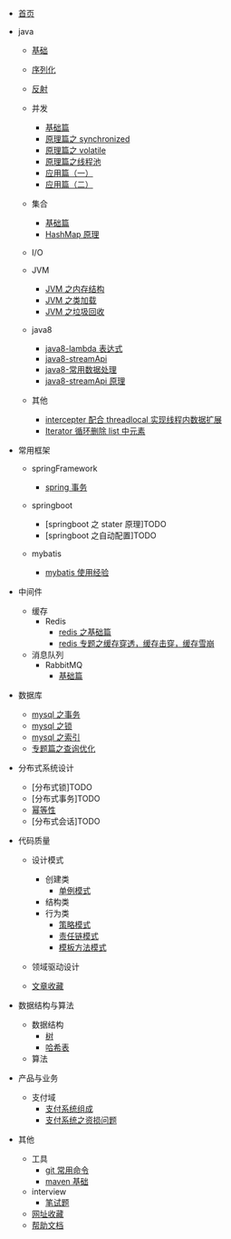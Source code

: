 - [首页](README.md)
- java

  - [基础](./docs/java/基础/基础.md)
  - [序列化](./docs/java/基础/序列化.md)
  - [反射](./docs/java/基础/反射.md)
  - 并发

    - [基础篇](/docs/java/并发/基础篇.md)
    - [原理篇之 synchronized](/docs/java/并发/原理篇之synchronized.md)
    - [原理篇之 volatile](/docs/java/并发/原理篇之volatile.md)
    - [原理篇之线程池](/docs/java/并发/原理篇之线程池.md)
    - [应用篇（一）](</docs/java/并发/应用篇(一).md>)
    - [应用篇（二）](</docs/java/并发/应用篇(二).md>)

  - 集合

    - [基础篇](/docs/java/集合/基础篇.md)
    - [HashMap 原理](/docs/java/集合/HashMap原理.md)

  - I/O
  - JVM

    - [JVM 之内存结构](/docs/java/JVM/JVM之内存结构.md)
    - [JVM 之类加载](/docs/java/JVM/JVM之类加载.md)
    - [JVM 之垃圾回收](/docs/java/JVM/JVM之垃圾回收.md)

  - java8

    - [java8-lambda 表达式](/docs/java/java8/java8-lambda表达式.md)
    - [java8-streamApi](/docs/java/java8/java8-streamApi.md)
    - [java8-常用数据处理](/docs/java/java8/java8-常用数据处理.md)
    - [java8-streamApi 原理](/docs/java/java8/浅谈javaStreamApi原理.md)

  - 其他

    - [intercepter 配合 threadlocal 实现线程内数据扩展](/docs/java/其他/intercepter-and-threadlocal.md)
    - [Iterator 循环删除 list 中元素](/docs/java/其他/Iterator循环删除list中元素.md)

- 常用框架

  - springFramework

    - [spring 事务](/docs/常用框架/springFramework/spring事务.md)

  - springboot

    - [springboot 之 stater 原理]TODO
    - [springboot 之自动配置]TODO

  - mybatis
    - [mybatis 使用经验](/docs/常用框架/mybatis/mybatis常用语句.md)

- 中间件
  - 缓存
    - Redis
      - [redis 之基础篇](/docs/中间件/缓存/Redis/基础篇.md)
      - [redis 专题之缓存穿透，缓存击穿，缓存雪崩](/docs/中间件/缓存/Redis/redis专题之缓存穿透，缓存击穿，缓存雪崩.md)
  - 消息队列
    - RabbitMQ
      - [基础篇](/docs/中间件/消息队列/RabbitMQ/基础篇.md)
- 数据库

  - [mysql 之事务](/docs/数据库/mysql原理之事务.md)
  - [mysql 之锁](/docs/数据库/mysql原理之锁.md)
  - [mysql 之索引](/docs/数据库/mysql原理之索引.md)
  - [专题篇之查询优化](/docs/数据库/专题篇之查询优化.md)

- 分布式系统设计

  - [分布式锁]TODO
  - [分布式事务]TODO
  - [幂等性](/docs/分布式系统设计/幂等性.md)
  - [分布式会话]TODO

- 代码质量

  - 设计模式

    - 创建类
      - [单例模式](/docs/代码质量/设计模式/创建类/单例模式.md)
    - 结构类
    - 行为类
      - [策略模式](/docs/代码质量/设计模式/行为类/策略模式.md)
      - [责任链模式](/docs/代码质量/设计模式/行为类/责任链模式.md)
      - [模板方法模式](/docs/代码质量/设计模式/行为类/模板方法模式.md)

  - 领域驱动设计
  - [文章收藏](/docs/代码质量/文章收藏.md)

- 数据结构与算法

  - 数据结构
    - [树](https://www.cnblogs.com/maybe2030/p/4732377.html)
    - [哈希表](https://www.cnblogs.com/maybe2030/p/4719267.html)
  - 算法

- 产品与业务

  - 支付域
    - [支付系统组成](/docs/产品和业务/支付系统组成.md)
    - [支付系统之资损问题](/docs/产品和业务/支付系统之资损问题.md)

- 其他
  - 工具
    - [git 常用命令](/docs/其他/工具/git常用命令.md)
    - [maven 基础](/docs/其他/工具/maven基础.md)
  - interview
    - [笔试题](/docs/其他/interview/笔试题.md)
  - [网址收藏](/docs/其他/网址收藏.md)
  - [帮助文档](/docs/其他/帮助文档.md)
